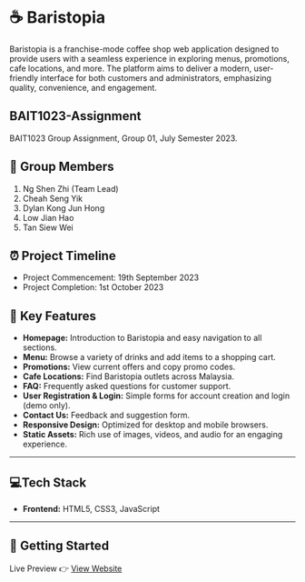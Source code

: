 # ☕ Baristopia

Baristopia is a franchise-mode coffee shop web application designed to provide users with a seamless experience in exploring menus, promotions, cafe locations, and more. The platform aims to deliver a modern, user-friendly interface for both customers and administrators, emphasizing quality, convenience, and engagement.

## BAIT1023-Assignment
BAIT1023 Group Assignment, Group 01, July Semester 2023.

## 👥 Group Members

1. Ng Shen Zhi (Team Lead)
2. Cheah Seng Yik
3. Dylan Kong Jun Hong
4. Low Jian Hao
5. Tan Siew Wei

## ⏰ Project Timeline 

- Project Commencement: 19th September 2023
- Project Completion: 1st October 2023

## 🔑 Key Features

- **Homepage:** Introduction to Baristopia and easy navigation to all sections.
- **Menu:** Browse a variety of drinks and add items to a shopping cart.
- **Promotions:** View current offers and copy promo codes.
- **Cafe Locations:** Find Baristopia outlets across Malaysia.
- **FAQ:** Frequently asked questions for customer support.
- **User Registration & Login:** Simple forms for account creation and login (demo only).
- **Contact Us:** Feedback and suggestion form.
- **Responsive Design:** Optimized for desktop and mobile browsers.
- **Static Assets:** Rich use of images, videos, and audio for an engaging experience.

---

## 💻Tech Stack

- <b>Frontend:</b> HTML5, CSS3, JavaScript

---

## 🚀 Getting Started
Live Preview 👉 <a href="https://baristopia.netlify.app">View Website</a>








